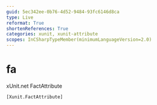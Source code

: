 ```yaml
---
guid: 5ec342ee-0b76-4d52-9484-93fc6146d8ca
type: Live
reformat: True
shortenReferences: True
categories: xunit, xunit-attribute
scopes: InCSharpTypeMember(minimumLanguageVersion=2.0)
---
```


# fa

xUnit.net FactAttribute

```
[Xunit.FactAttribute]
```
